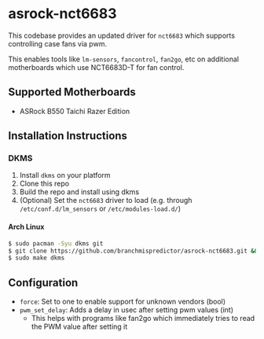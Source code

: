 # asrock-nct6683

This codebase provides an updated driver for `nct6683` which supports controlling case fans via pwm.

This enables tools like `lm-sensors`, `fancontrol`, `fan2go`, etc on additional motherboards which use NCT6683D-T for fan control.

## Supported Motherboards

* ASRock B550 Taichi Razer Edition

## Installation Instructions

### DKMS

1) Install `dkms` on your platform
2) Clone this repo
3) Build the repo and install using dkms
4) (Optional) Set the `nct6683` driver to load (e.g. through `/etc/conf.d/lm_sensors` or `/etc/modules-load.d/`)

#### Arch Linux

```bash
$ sudo pacman -Syu dkms git
$ git clone https://github.com/branchmispredictor/asrock-nct6683.git && cd asrock-nct6683
$ sudo make dkms
```

## Configuration

* `force`: Set to one to enable support for unknown vendors (bool)
* `pwm_set_delay`: Adds a delay in usec after setting pwm values (int)
    * This helps with programs like fan2go which immediately tries to read the PWM value after setting it